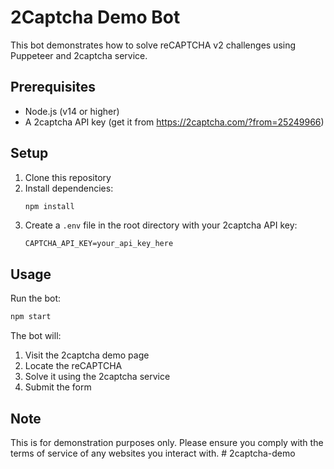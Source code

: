 # 2Captcha Demo Bot

This bot demonstrates how to solve reCAPTCHA v2 challenges using Puppeteer and 2captcha service.

## Prerequisites

- Node.js (v14 or higher)
- A 2captcha API key (get it from https://2captcha.com/?from=25249966)

## Setup

1. Clone this repository
2. Install dependencies:
   ```bash
   npm install
   ```
3. Create a `.env` file in the root directory with your 2captcha API key:
   ```
   CAPTCHA_API_KEY=your_api_key_here
   ```

## Usage

Run the bot:
```bash
npm start
```

The bot will:
1. Visit the 2captcha demo page
2. Locate the reCAPTCHA
3. Solve it using the 2captcha service
4. Submit the form

## Note

This is for demonstration purposes only. Please ensure you comply with the terms of service of any websites you interact with. # 2captcha-demo
